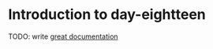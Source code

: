 # Introduction to day-eightteen

TODO: write [great documentation](http://jacobian.org/writing/what-to-write/)
